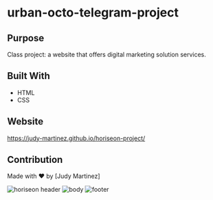 # urban-octo-telegram-project

## Purpose
Class project: a website that offers digital marketing solution services.

## Built With
* HTML
* CSS

## Website
https://judy-martinez.github.io/horiseon-project/

## Contribution
Made with ❤️ by [Judy Martinez]

![horiseon header](https://user-images.githubusercontent.com/93234615/141702816-d05eee23-98fb-4817-9cfe-fcd986ff04bd.jpg)
![body](https://user-images.githubusercontent.com/93234615/141702823-c925edbe-e476-44e3-a53d-9b8e7b823511.png)
![footer](https://user-images.githubusercontent.com/93234615/141702827-5f73cff9-36b9-42f1-a194-62af70d3103d.png)
